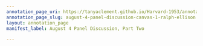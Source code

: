 ```yaml
---
annotation_page_uri: https://tanyaclement.github.io/Harvard-1953/annotations/august-4-panel-discussion-canvas-1-ralph-ellison.json
annotation_page_slug: august-4-panel-discussion-canvas-1-ralph-ellison
layout: annotation_page
manifest_label: August 4 Panel Discussion, Part Two

---
```


